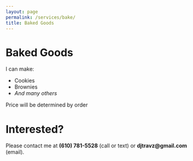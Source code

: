 ```yaml
---
layout: page
permalink: /services/bake/
title: Baked Goods
---
```

<h1>Baked Goods</h1>
<p>I can make:</p>
<ul>
<li>Cookies</li>
<li>Brownies</li>
<li><i>And many others</i></li>
</ul>
<p>Price will be determined by order</p>
<h1>Interested?</h1>
<p>Please contact me at <b>(610) 781-5528</b> (call or text) or <b>djtravz@gmail.com</b> (email).</p>

